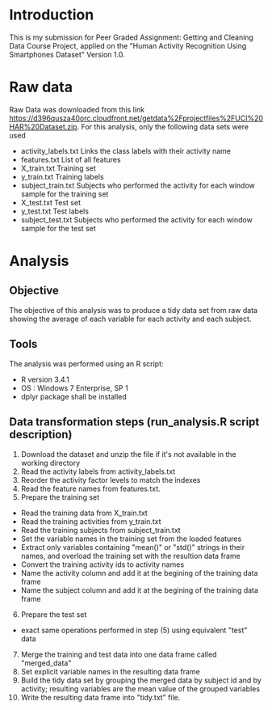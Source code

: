 # Introduction

This is my submission for Peer Graded Assignment: Getting and Cleaning Data Course Project, applied on the "Human Activity Recognition Using Smartphones Dataset" Version 1.0.


# Raw data
Raw Data was downloaded from this link https://d396qusza40orc.cloudfront.net/getdata%2Fprojectfiles%2FUCI%20HAR%20Dataset.zip.
For this analysis, only the following data sets were used
* activity_labels.txt
Links the class labels with their activity name
* features.txt
List of all features
* X_train.txt
Training set
* y_train.txt
Training labels
* subject_train.txt
Subjects who performed the activity for each window sample for the training set
* X_test.txt
Test set
* y_test.txt
Test labels
* subject_test.txt
Subjects who performed the activity for each window sample for the test set


# Analysis
## Objective
The objective of this analysis was to produce a tidy data set from raw data showing the average of each variable for each activity and each subject.

## Tools
The analysis was performed using an R script:
- R version 3.4.1
- OS : Windows 7 Enterprise, SP 1
- dplyr package shall be installed

## Data transformation steps (run_analysis.R script description)
1. Download the dataset and unzip the file if it's not available in the working directory
2. Read the activity labels from activity_labels.txt
3. Reorder the activity factor levels to match the indexes
4. Read the feature names from features.txt.
5. Prepare the training set
* Read the training data from X_train.txt
* Read the training activities from y_train.txt
* Read the training subjects from subject_train.txt
* Set the variable names in the training set from the loaded features
* Extract only variables containing "mean()" or "std()" strings in their names, and overload the training set with the resultion data frame
* Convert the training activity ids to activity names
* Name the activity column and add it at the begining of the training data frame
* Name the subject column and add it at the begining of the training data frame
6. Prepare the test set
* exact same operations performed in step (5) using equivalent "test" data
7. Merge the training and test data into one data frame called "merged_data"
8. Set explicit variable names in the resulting data frame
9. Build the tidy data set by grouping the merged data by subject id and by activity; resulting variables are the mean value of the grouped variables
10. Write the resulting data frame into "tidy.txt" file.